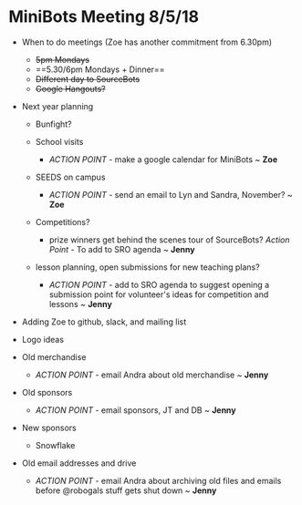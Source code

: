 # MiniBots Meeting 8/5/18

- When to do meetings (Zoe has another commitment from 6.30pm)
    - ~~5pm Mondays~~
    - ==5.30/6pm Mondays + Dinner==
    - ~~Different day to SourceBots~~
    - ~~Google Hangouts?~~
- Next year planning
    - Bunfight?
    - School visits
        - *ACTION POINT* -  make a google calendar for MiniBots ~ **Zoe**
    - SEEDS on campus
        - *ACTION POINT* - send an email to Lyn and Sandra, November? ~ **Zoe**
    - Competitions?
        - prize winners get behind the scenes tour of SourceBots? *Action Point* - To add to SRO agenda ~ **Jenny**
        
    - lesson planning, open submissions for new teaching plans?
        - *ACTION POINT* - add to SRO agenda to suggest opening a submission point for volunteer's ideas for competition and lessons ~ **Jenny**
- Adding Zoe to github, slack, and mailing list
- Logo ideas
- Old merchandise 
    - *ACTION POINT* - email Andra about old merchandise ~ **Jenny**
- Old sponsors
    - *ACTION POINT* - email sponsors, JT and DB ~ **Jenny**
- New sponsors
    - Snowflake

- Old email addresses and drive
    - *ACTION POINT* - email Andra about archiving old files and emails before @robogals stuff gets shut down ~ **Jenny**

